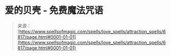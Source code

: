 <!--yml

category: 未分类

date: 2024-06-12 18:41:38

-->

# 爱的贝壳 - 免费魔法咒语

> 来源：[https://www.spellsofmagic.com/spells/love_spells/attraction_spells/6817/page.html#0001-01-01](https://www.spellsofmagic.com/spells/love_spells/attraction_spells/6817/page.html#0001-01-01)
